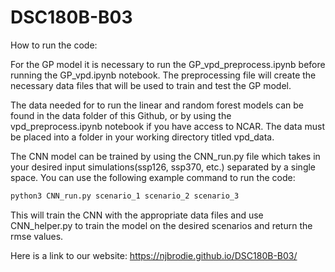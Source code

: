 # DSC180B-B03

How to run the code:

For the GP model it is necessary to run the GP_vpd_preprocess.ipynb before running the GP_vpd.ipynb notebook. The preprocessing file will create the necessary data files that will be used to train and test the GP model.

The data needed for to run the linear and random forest models can be found in the data folder of this Github, or by using the vpd_preprocess.ipynb notebook if you have access to NCAR. The data must be placed into a folder in your working directory titled vpd_data.

The CNN model can be trained by using the CNN_run.py file which takes in your desired input simulations(ssp126, ssp370, etc.) separated by a single space. You can use the following example command to run the code: 
```bash
python3 CNN_run.py scenario_1 scenario_2 scenario_3
```
This will train the CNN with the appropriate data files and use CNN_helper.py to train the model on the desired scenarios and return the rmse values.

Here is a link to our website: https://njbrodie.github.io/DSC180B-B03/


